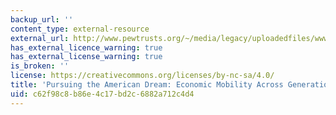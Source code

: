 ```yaml
---
backup_url: ''
content_type: external-resource
external_url: http://www.pewtrusts.org/~/media/legacy/uploadedfiles/wwwpewtrustsorg/reports/economic_mobility/pursuingamericandreampdf.pdf
has_external_licence_warning: true
has_external_license_warning: true
is_broken: ''
license: https://creativecommons.org/licenses/by-nc-sa/4.0/
title: 'Pursuing the American Dream: Economic Mobility Across Generations (PDF)'
uid: c62f98c8-b86e-4c17-bd2c-6882a712c4d4
---
```

